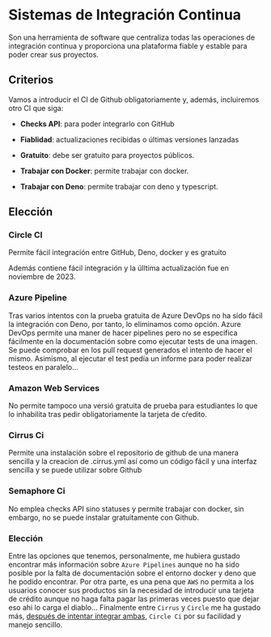 # Sistemas de Integración Continua 

Son una herramienta de software que centraliza todas las operaciones de integración continua y proporciona una plataforma fiable y estable para poder crear sus proyectos.

## Criterios 

Vamos a introducir el CI de Github obligatoriamente y, además, incluiremos otro CI que siga:

- **Checks API**: para poder integrarlo con GitHub

- **Fiablidad**: actualizaciones recibidas o últimas versiones lanzadas

- **Gratuito**: debe ser gratuito para proyectos públicos.

- **Trabajar con Docker**: permite trabajar con docker.

- **Trabajar con Deno**: permite trabajar con deno y typescript.

## Elección

### Circle CI
Permite fácil integración entre GitHub, Deno, docker y es gratuito

Además contiene fácil integración y la úlltima actualización fue en noviembre de 2023.

### Azure Pipeline

Tras varios intentos con la prueba gratuita de Azure DevOps no ha sido fácil la integración con Deno, por tanto, lo eliminamos como opción. Azure DevOps permite una maner de hacer pipelines pero no se especifica fácilmente en la documentación sobre como ejecutar tests de una imagen. Se puede comprobar en los pull request generados el intento de hacer el mismo. Asimismo, al ejecutar el test pedía un informe para poder realizar testeos en paralelo...

### Amazon Web Services

No permite tampoco una versió gratuita de prueba para estudiantes lo que lo inhabilita tras pedir obligatoriamente la tarjeta de cŕedito.

### Cirrus Ci

Permite una instalación sobre el repositorio de github de una manera sencilla y la creacion de .cirrus.yml así como un código fácil y una interfaz sencilla y se puede utilizar sobre Github

### Semaphore Ci

No emplea checks API sino statuses y permite trabajar con docker, sin embargo, no se puede instalar gratuitamente con Github.


### Elección

Entre las opciones que tenemos, personalmente, me hubiera gustado encontrar más información sobre `Azure Pipelines` aunque no ha sido posible por la falta de documentación sobre el entorno docker y deno que he podido encontrar. Por otra parte, es una pena que `AWS` no permita a los usuarios conocer sus productos sin la necesidad de introducir una tarjeta de crédito aunque no haga falta pagar las primeras veces puesto que dejar eso ahi lo carga el diablo... Finalmente entre `Cirrus` y `Circle` me ha gustado más, [después de intentar integrar ambas](./images/apps_github.png), `Circle Ci` por su facilidad y manejo sencillo.